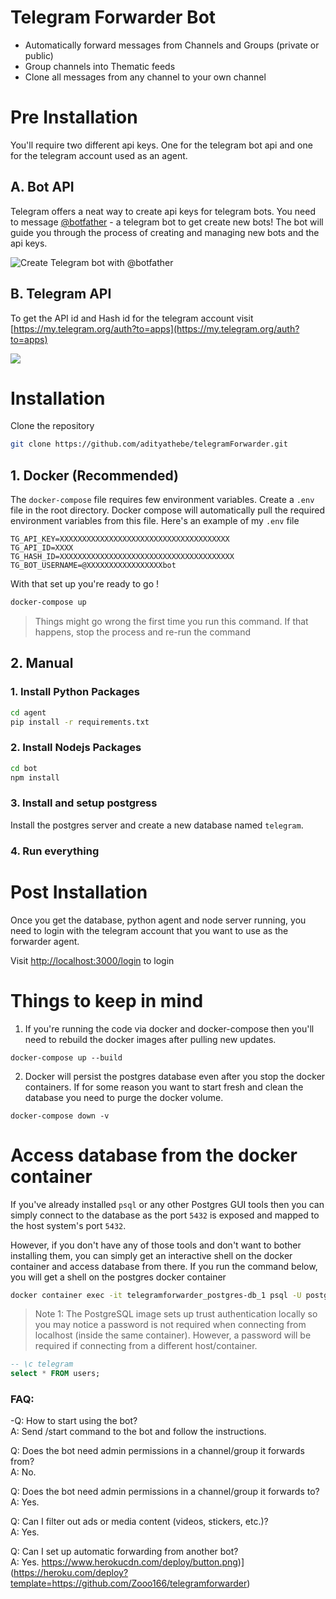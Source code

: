 # Telegram Forwarder Bot

- Automatically forward messages from Channels and Groups (private or public)
- Group channels into Thematic feeds
- Clone all messages from any channel to your own channel

# Pre Installation

You'll require two different api keys. One for the telegram bot api and one for the telegram account used as an agent.

## A. Bot API

Telegram offers a neat way to create api keys for telegram bots. You need to message [@botfather](https://t.me/botfather) - a telegram bot to get create new bots! The bot will guide you through the process of creating and managing new bots and the api keys.

![Create Telegram bot with @botfather](https://i.imgur.com/DNeoeTO.png)

## B. Telegram API

To get the API id and Hash id for the telegram account visit [https://my.telegram.org/auth?to=apps](https://my.telegram.org/auth?to=apps)

![](https://i.imgur.com/KJ1kDDO.png)

# Installation

Clone the repository

```bash
git clone https://github.com/adityathebe/telegramForwarder.git
```

## 1. Docker (Recommended)

The `docker-compose` file requires few environment variables. Create a `.env` file in the root directory. Docker compose will automatically pull the required environment variables from this file. Here's an example of my `.env` file

```docker
TG_API_KEY=XXXXXXXXXXXXXXXXXXXXXXXXXXXXXXXXXXXXXX
TG_API_ID=XXXX
TG_HASH_ID=XXXXXXXXXXXXXXXXXXXXXXXXXXXXXXXXXXXXXXX
TG_BOT_USERNAME=@XXXXXXXXXXXXXXXXXbot
```

With that set up you're ready to go !

```bash
docker-compose up
```

> Things might go wrong the first time you run this command. If that happens, stop the process and re-run the command

## 2. Manual

### 1. Install Python Packages

```bash
cd agent
pip install -r requirements.txt
```

### 2. Install Nodejs Packages

```bash
cd bot
npm install
```

### 3. Install and setup postgress

Install the postgres server and create a new database named `telegram`.

### 4. Run everything

# Post Installation

Once you get the database, python agent and node server running, you need to login with the telegram account that you want to use as the forwarder agent.

Visit [http://localhost:3000/login](http://localhost:3000/login) to login

# Things to keep in mind

1. If you're running the code via docker and docker-compose then you'll need to rebuild the docker images after pulling new updates.

```
docker-compose up --build
```

2. Docker will persist the postgres database even after you stop the docker containers. If for some reason you want to start fresh and clean the database you need to purge the docker volume.

```
docker-compose down -v
```

# Access database from the docker container

If you've already installed `psql` or any other Postgres GUI tools then you can simply connect to the database as the port `5432` is exposed and mapped to the host system's port `5432`.

However, if you don't have any of those tools and don't want to bother installing them, you can simply get an interactive shell on the docker container and access database from there. If you run the command below, you will get a shell on the postgres docker container

```bash
docker container exec -it telegramforwarder_postgres-db_1 psql -U postgres
```

> Note 1: The PostgreSQL image sets up trust authentication locally so you may notice a password is not required when connecting from localhost (inside the same container). However, a password will be required if connecting from a different host/container.

```sql
-- \c telegram
select * FROM users;
```

### FAQ:

-Q: How to start using the bot?  
A: Send /start command to the bot and follow the instructions.

Q: Does the bot need admin permissions in a channel/group it forwards from?  
A: No.

Q: Does the bot need admin permissions in a channel/group it forwards to?  
A: Yes.

Q: Can I filter out ads or media content (videos, stickers, etc.)?  
A: Yes.

Q: Can I set up automatic forwarding from another bot?  
A: Yes.
https://www.herokucdn.com/deploy/button.png)](https://heroku.com/deploy?template=https://github.com/Zooo166/telegramforwarder)

